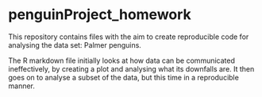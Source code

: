 # penguinProject_homework

This repository contains files with the aim to create reproducible code for analysing the data set: Palmer penguins.

The R markdown file initially looks at how data can be communicated ineffectively, by creating a plot and analysing what its downfalls are.
It then goes on to analyse a subset of the data, but this time in a reproducible manner.
